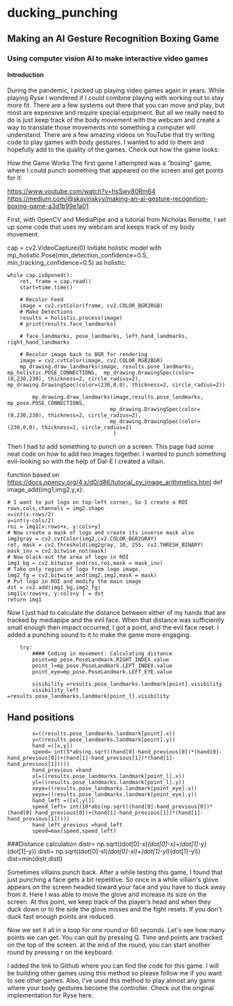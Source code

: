 # ducking_punching
## Making an AI Gesture Recognition Boxing Game
### Using computer vision AI to make interactive video games
#### Introduction
During the pandemic, I picked up playing video games again in years. While playing Ryse I wondered if I could combine playing with working out to stay more fit. There are a few systems out there that you can move and play, but most are expensive and require special equipment. But all we really need to do is just keep track of the body movement with the webcam and create a way to translate those movements into something a computer will understand. There are a few amazing videos on YouTube that try writing code to play games with body gestures. I wanted to add to them and hopefully add to the quality of the games. Check out how the game looks:


How the Game Works
The first game I attempted was a “boxing” game, where I could punch something that appeared on the screen and get points for it:

https://www.youtube.com/watch?v=hsSwy80Rm64
https://medium.com/@skavinskyy/making-an-ai-gesture-recognition-boxing-game-a3d1b99e1a01

First, with OpenCV and MediaPipe and a tutorial from Nicholas Renotte, I set up some code that uses my webcam and keeps track of my body movement.

cap = cv2.VideoCapture(0)
Initiate holistic model
with mp_holistic.Pose(min_detection_confidence=0.5, min_tracking_confidence=0.5) as holistic:
    
    while cap.isOpened():
        ret, frame = cap.read()
        start=time.time()
        
        # Recolor Feed
        image = cv2.cvtColor(frame, cv2.COLOR_BGR2RGB)
        # Make Detections
        results = holistic.process(image)
        # print(results.face_landmarks)
        
        # face_landmarks, pose_landmarks, left_hand_landmarks, right_hand_landmarks
        
        # Recolor image back to BGR for rendering
        image = cv2.cvtColor(image, cv2.COLOR_RGB2BGR)
        mp_drawing.draw_landmarks(image, results.pose_landmarks, mp_holistic.POSE_CONNECTIONS,  mp_drawing.DrawingSpec(color=(0,230,230), thickness=2, circle_radius=2), mp_drawing.DrawingSpec(color=(230,0,0), thickness=2, circle_radius=2))

            mp_drawing.draw_landmarks(image,results.pose_landmarks, mp_pose.POSE_CONNECTIONS,
                                     mp_drawing.DrawingSpec(color=(0,230,230), thickness=2, circle_radius=2),
                                     mp_drawing.DrawingSpec(color=(230,0,0), thickness=2, circle_radius=2)
                                      )
Then I had to add something to punch on a screen. This page had some neat code on how to add two images together. I wanted to punch something evil-looking so with the help of Dal-E I created a villain.


function based on https://docs.opencv.org/4.x/d0/d86/tutorial_py_image_arithmetics.html
def image_add(img1,img2,y,x): 
    
    # I want to put logo on top-left corner, So I create a ROI
    rows,cols,channels = img2.shape
    x=int(x-rows/2)
    y=int(y-cols/2)
    roi = img1[x:rows+x, y:cols+y]
    # Now create a mask of logo and create its inverse mask also
    img2gray = cv2.cvtColor(img2,cv2.COLOR_BGR2GRAY)
    ret, mask = cv2.threshold(img2gray, 10, 255, cv2.THRESH_BINARY)
    mask_inv = cv2.bitwise_not(mask)
    # Now black-out the area of logo in ROI
    img1_bg = cv2.bitwise_and(roi,roi,mask = mask_inv)
    # Take only region of logo from logo image.
    img2_fg = cv2.bitwise_and(img2,img2,mask = mask)
    # Put logo in ROI and modify the main image
    dst = cv2.add(img1_bg,img2_fg)
    img1[x:rows+x, y:cols+y ] = dst
    return img1
Now I just had to calculate the distance between either of my hands that are tracked by mediapipe and the evil face. When that distance was sufficiently small enough then impact occurred, I got a point, and the evil face reset. I added a punching sound to it to make the game more engaging.

        try:
            #### Coding in movement: Calculating distance
            point=mp_pose.PoseLandmark.RIGHT_INDEX.value
            point_l=mp_pose.PoseLandmark.LEFT_INDEX.value
            point_eye=mp_pose.PoseLandmark.LEFT_EYE.value

            visibility =results.pose_landmarks.landmark[point].visibility
            visibility_left =results.pose_landmarks.landmark[point_l].visibility

## Hand positions
            x=((results.pose_landmarks.landmark[point].x))
            y=((results.pose_landmarks.landmark[point].y))
            hand =([x,y])
            speed= int(5*abs(np.sqrt((hand[0]-hand_previous[0])*(hand[0]-hand_previous[0])+(hand[1]-hand_previous[1])*(hand[1]-hand_previous[1]))))
            hand_previous =hand
            xl=((results.pose_landmarks.landmark[point_l].x))
            yl=((results.pose_landmarks.landmark[point_l].y))
            xeye=((results.pose_landmarks.landmark[point_eye].x))
            yeye=((results.pose_landmarks.landmark[point_eye].y))
            hand_left =([xl,yl])
            speed_left= int(10*abs(np.sqrt((hand[0]-hand_previous[0])*(hand[0]-hand_previous[0])+(hand[1]-hand_previous[1])*(hand[1]-hand_previous[1]))))
            hand_left_previous =hand_left
            speed=max(speed,speed_left)

###Distance calculation
            distr= np.sqrt((dot[0]-x)*(dot[0]-x)+(dot[1]-y)*(dot[1]-y))
            distl= np.sqrt((dot[0]-xl)*(dot[0]-xl)+(dot[1]-yl)*(dot[1]-yl))
            dist=min(distr,distl)

            
Sometimes villains punch back. After a while testing this game, I found that just punching a face gets a bit repetitive. So once in a while villain's glove appears on the screen headed toward your face and you have to duck away from it. Here I was able to move the glove and increase its size on the screen. At this point, we keep track of the player’s head and when they duck down or to the side the glove misses and the fight resets. If you don't duck fast enough points are reduced.

Now we set it all in a loop for one round or 60 seconds. Let's see how many points we can get. You can quit by pressing Q. Time and points are tracked on the top of the screen. at the end of the round, you can start another round by pressing r on the keyboard.

I added the link to Github where you can find the code for this game. I will be building other games using this method so please follow me if you want to see other games. Also, I’ve used this method to play almost any game where your body gestures become the controller. Check out the original implementation for Ryse here.
